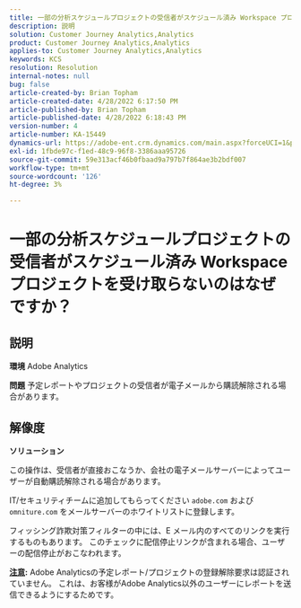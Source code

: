 ```yaml
---
title: 一部の分析スケジュールプロジェクトの受信者がスケジュール済み Workspace プロジェクトを受け取らないのはなぜですか？
description: 説明
solution: Customer Journey Analytics,Analytics
product: Customer Journey Analytics,Analytics
applies-to: Customer Journey Analytics,Analytics
keywords: KCS
resolution: Resolution
internal-notes: null
bug: false
article-created-by: Brian Topham
article-created-date: 4/28/2022 6:17:50 PM
article-published-by: Brian Topham
article-published-date: 4/28/2022 6:18:43 PM
version-number: 4
article-number: KA-15449
dynamics-url: https://adobe-ent.crm.dynamics.com/main.aspx?forceUCI=1&pagetype=entityrecord&etn=knowledgearticle&id=9a1ed07d-1fc7-ec11-a7b6-0022480a1b03
exl-id: 1fbde97c-f1ed-48c9-96f8-3386aaa95726
source-git-commit: 59e313acf46b0fbaad9a797b7f864ae3b2bdf007
workflow-type: tm+mt
source-wordcount: '126'
ht-degree: 3%

---
```


# 一部の分析スケジュールプロジェクトの受信者がスケジュール済み Workspace プロジェクトを受け取らないのはなぜですか？

## 説明


<b>環境</b>
Adobe Analytics

<b>問題</b>
予定レポートやプロジェクトの受信者が電子メールから購読解除される場合があります。


## 解像度


<b>ソリューション</b>

この操作は、受信者が直接おこなうか、会社の電子メールサーバーによってユーザーが自動購読解除される場合があります。

IT/セキュリティチームに追加してもらってください `adobe.com` および `omniture.com` をメールサーバーのホワイトリストに登録します。

フィッシング詐欺対策フィルターの中には、E メール内のすべてのリンクを実行するものもあります。 このチェックに配信停止リンクが含まれる場合、ユーザーの配信停止がおこなわれます。

<b><u>注意</u>:</b>
Adobe Analyticsの予定レポート/プロジェクトの登録解除要求は認証されていません。 これは、お客様がAdobe Analytics以外のユーザーにレポートを送信できるようにするためです。


